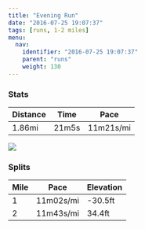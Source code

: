 ```yaml
---
title: "Evening Run"
date: "2016-07-25 19:07:37"
tags: [runs, 1-2 miles]
menu:
  nav:
    identifier: "2016-07-25 19:07:37"
    parent: "runs"
    weight: 130
---
```


### Stats

| Distance | Time | Pace |
|----------|------|------|
|1.86mi|21m5s|11m21s/mi|

<img src='https://maps.googleapis.com/maps/api/staticmap?maptype=roadmap&path=enc:ugkeIhfvLw@`HVjh@jBl@u@hC`GzVzIjOcLmRuEeUhAuD_BsAn@oBe@so@v@_UmCuJ&key=AIzaSyC1MId7bFpkLXNAaYhBSTb8jLyiSqzbDtM&size=800x800&markers=color:yellow|label:S|53.47467,-2.24885&markers=color:green|label:F|53.47519000000001,-2.24256'>

### Splits

| Mile | Pace | Elevation |
|------|------|-----------|
|1|11m02s/mi|-30.5ft|
|2|11m43s/mi|34.4ft|
